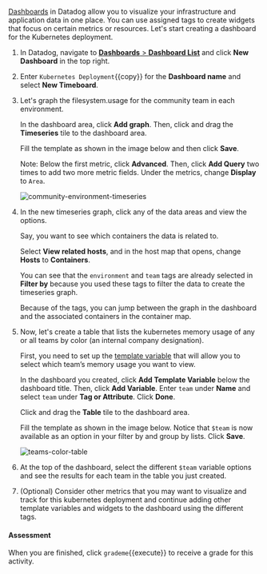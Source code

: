 <a href="https://docs.datadoghq.com/dashboards/" target="_blank">Dashboards</a> in Datadog allow you to visualize your infrastructure and application data in one place. You can use assigned tags to create widgets that focus on certain metrics or resources. Let's start creating a dashboard for the Kubernetes deployment.
 
1. In Datadog, navigate to <a href="https://app.datadoghq.com/dashboard/lists" target="_datadog">**Dashboards** > **Dashboard List**</a> and click **New Dashboard** in the top right.

2. Enter `Kubernetes Deployment`{{copy}} for the **Dashboard name** and select **New Timeboard**.

3. Let's graph the filesystem.usage for the community team in each environment. 

    In the dashboard area, click **Add graph**. Then, click and drag the **Timeseries** tile to the dashboard area.

    Fill the template as shown in the image below and then click **Save**. 

    Note: Below the first metric, click **Advanced**. Then, click **Add Query** two times to add two more metric fields. Under the metrics, change **Display** to `Area`.

    ![community-environment-timeseries](taggingk8s/assets/community-environment-timeseries.png)

4. In the new timeseries graph, click any of the data areas and view the options. 

    Say, you want to see which containers the data is related to. 

    Select **View related hosts**, and in the host map that opens, change **Hosts** to **Containers**. 

    You can see that the `environment` and `team` tags are already selected in **Filter by** because you used these tags to filter the data to create the timeseries graph. 
    
    Because of the tags, you can jump between the graph in the dashboard and the associated containers in the container map. 
    
5. Now, let's create a table that lists the kubernetes memory usage of any or all teams by color (an internal company designation). 
    
    First, you need to set up the <a href="https://docs.datadoghq.com/tagging/assigning_tags/?tab=agentv6#environment-variables" target="_datadog">template variable</a> that will allow you to select which team’s memory usage you want to view.

    In the dashboard you created, click **Add Template Variable** below the dashboard title. Then, click **Add Variable**. Enter `team` under **Name** and select `team` under **Tag or Attribute**. Click **Done**.

    Click and drag the **Table** tile to the dashboard area. 

    Fill the template as shown in the image below. Notice that `$team` is now available as an option in your filter by and group by lists. Click **Save**.

    ![teams-color-table](taggingk8s/assets/teams-color-table.png) 

6. At the top of the dashboard, select the different `$team` variable options and see the results for each team in the table you just created.

7. (Optional) Consider other metrics that you may want to visualize and track for this kubernetes deployment and continue adding other template variables and widgets to the dashboard using the different tags. 

#### Assessment
When you are finished, click `grademe`{{execute}} to receive a grade for this activity. 